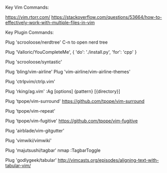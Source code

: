 Key Vim Commands:

https://vim.rtorr.com/
https://stackoverflow.com/questions/53664/how-to-effectively-work-with-multiple-files-in-vim

Key Plugin Commands:

Plug 'scrooloose/nerdtree'
    C-n to open nerd tree

Plug 'Valloric/YouCompleteMe', { 'do': './install.py', 'for': 'cpp' }

Plug 'scrooloose/syntastic'

Plug 'bling/vim-airline'
Plug 'vim-airline/vim-airline-themes'

Plug 'ctrlpvim/ctrlp.vim'

Plug 'rking/ag.vim'
    :Ag [options] {pattern} [{directory}]

Plug 'tpope/vim-surround'
    https://github.com/tpope/vim-surround

Plug 'tpope/vim-repeat'

Plug 'tpope/vim-fugitive'
    https://github.com/tpope/vim-fugitive

Plug 'airblade/vim-gitgutter'

Plug 'vimwiki/vimwiki'

Plug 'majutsushi/tagbar'
    nmap <F8> :TagbarToggle<CR>

Plug 'godlygeek/tabular'
    http://vimcasts.org/episodes/aligning-text-with-tabular-vim/

